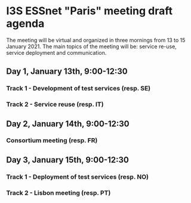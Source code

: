 # I3S ESSnet "Paris" meeting draft agenda

The meeting will be virtual and organized in three mornings from 13 to 15 January 2021. The main topics of the meeting will be: service re-use, service deployment and communication.

 
## Day 1, January 13th, 9:00-12:30
 
### Track 1 - Development of test services (resp. SE)


### Track 2 - Service reuse (resp. IT)


## Day 2, January 14th, 9:00-12:30

### Consortium meeting (resp. FR)


## Day 3, January 15th, 9:00-12:30
 
### Track 1 - Deployment of test services (resp. NO)

### Track 2 - Lisbon meeting (resp. PT)
